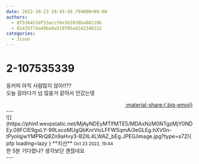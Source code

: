 ```yaml
---
date: 2022-10-23 19:43:49.794000+09:00
authors:
  - 8f536453df53accf6e363930ba08219b
  - 01435f74a49ba8a519705ad242348232
categories:
  - Jisun
---
```


# 2-107535339

<div class="post-container" markdown="1">
<div class="content-container md-sidebar__scrollwrap" markdown="1">

응커피 아직 사람많지 않아!!??<br>오늘 갈라다가 넘 많을거 같아서 안갔는뎅

</div>
</div>

<div style="text-align: right;" markdown="1">
<a href="https://weverse.io/fromis9/fanpost/2-107535339" style="text-align: right;">:material-share:{.big-emoji}</a>
</div>
---

<div class="comments-container md-sidebar__scrollwrap" markdown="1">
<div class="comment" markdown="1">
<div class='id-container' markdown="1">
![](https://phinf.wevpstatic.net/MjAyNDEyMTlfMTE5/MDAxNzM0NTgzMjY0NDEy.08FClE9gxLY-99LscoMUgQbKnrVicLFFWSqmAi3eGLEg.hXV0n-tPyoIqjwYMPRrQ8Zn9aHvy3-B2llL4LWAZ_bEg.JPEG/image.jpg?type=s72){ pfp loading=lazy }
**<span class="artist">지선</span>** <small>Oct 23 2022, 19:44</small><br>
</div>
<div class='comment-body' markdown="1">
한 5분 기다렸나? 생각보단 괜찮네요
</div>
</div>
</div>
---

